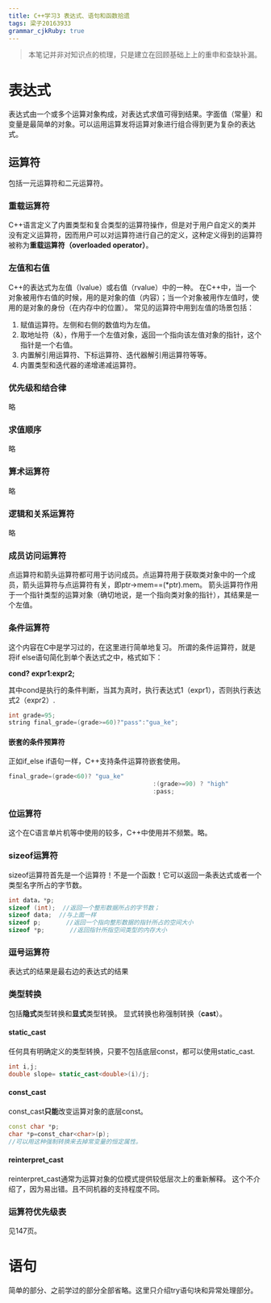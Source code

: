 ```yaml
---
title: C++学习3 表达式、语句和函数拾遗
tags: 梁子20163933
grammar_cjkRuby: true
---
```

> 本笔记并非对知识点的梳理，只是建立在回顾基础上上的重申和查缺补漏。

# 表达式
表达式由一个或多个运算对象构成，对表达式求值可得到结果。字面值（常量）和变量是最简单的对象。可以运用运算发将运算对象进行组合得到更为复杂的表达式。
## 运算符
包括一元运算符和二元运算符。
### 重载运算符
C++语言定义了内置类型和复合类型的运算符操作，但是对于用户自定义的类并没有定义运算符，因而用户可以对运算符进行自己的定义，这种定义得到的运算符被称为**重载运算符（overloaded operator）**。
### 左值和右值
C++的表达式为左值（lvalue）或右值（rvalue）中的一种。
在C++中，当一个对象被用作右值的时候，用的是对象的值（内容）；当一个对象被用作左值时，使用的是对象的身份（在内存中的位置）。
常见的运算符中用到左值的场景包括：
1. 赋值运算符。左侧和右侧的数值均为左值。
2. 取地址符（&），作用于一个左值对象，返回一个指向该左值对象的指针，这个指针是一个右值。
3. 内置解引用运算符、下标运算符、迭代器解引用运算符等等。
4. 内置类型和迭代器的递增递减运算符。
### 优先级和结合律
略
### 求值顺序
略
### 算术运算符
略
### 逻辑和关系运算符
略
### 成员访问运算符
点运算符和箭头运算符都可用于访问成员。点运算符用于获取类对象中的一个成员，箭头运算符与点运算符有关，即ptr->mem==(\*ptr).mem。
箭头运算符作用于一个指针类型的运算对象（确切地说，是一个指向类对象的指针），其结果是一个左值。
### 条件运算符
这个内容在C中是学习过的，在这里进行简单地复习。
所谓的条件运算符，就是将if else语句简化到单个表达式之中，格式如下：

**cond? expr1:expr2;**

其中cond是执行的条件判断，当其为真时，执行表达式1（expr1），否则执行表达式2（expr2）.
```c++
int grade=95;
string final_grade=(grade>=60)?"pass":"gua_ke";
```
#### 嵌套的条件预算符
正如if_else if语句一样，C++支持条件运算符嵌套使用。
```c++
final_grade=(grade<60)? "gua_ke"
										:(grade>=90) ? "high"
										:pass;
```
### 位运算符
这个在C语言单片机等中使用的较多，C++中使用并不频繁。略。
### sizeof运算符
sizeof运算符首先是一个运算符！不是一个函数！它可以返回一条表达式或者一个类型名字所占的字节数。
```c++
int data，*p;
sizeof (int);  //返回一个整形数据所占的字节数；
sizeof data;  //与上面一样
sizeof p;       //返回一个指向整形数据的指针所占的空间大小
sizeof *p;       //返回指针所指空间类型的内存大小
```
### 逗号运算符
表达式的结果是最右边的表达式的结果
### 类型转换
包括**隐式**类型转换和**显式**类型转换。
显式转换也称强制转换（**cast**）。
#### static_cast
任何具有明确定义的类型转换，只要不包括底层const，都可以使用static_cast.
```c++
int i,j;
double slope= static_cast<double>(i)/j;
```
#### const_cast
const_cast**只能**改变运算对象的底层const。
```c++
const char *p;
char *p=const_char<char>(p);
//可以用这种强制转换来去掉常变量的恒定属性。
```
#### reinterpret_cast
reinterpret_cast通常为运算对象的位模式提供较低层次上的重新解释。
这个不介绍了，因为易出错。且不同机器的支持程度不同。
### 运算符优先级表
见147页。
# 语句
简单的部分、之前学过的部分全部省略。这里只介绍try语句块和异常处理部分。

